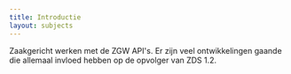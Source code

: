 ```yaml
---
title: Introductie
layout: subjects
---
```


Zaakgericht werken met de ZGW API's. Er zijn veel ontwikkelingen gaande die 
allemaal invloed hebben op de opvolger van ZDS 1.2.
